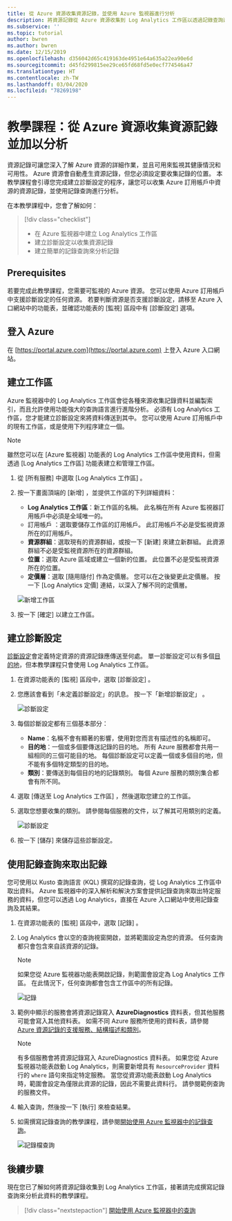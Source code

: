 ```yaml
---
title: 從 Azure 資源收集資源記錄，並使用 Azure 監視器進行分析
description: 將資源記錄從 Azure 資源收集到 Log Analytics 工作區以透過記錄查詢進行分析的診斷設定教學課程。
ms.subservice: ''
ms.topic: tutorial
author: bwren
ms.author: bwren
ms.date: 12/15/2019
ms.openlocfilehash: d356042d65c419163de4951e64a635a22ea90e6d
ms.sourcegitcommit: d45fd299815ee29ce65fd68fd5e0ecf774546a47
ms.translationtype: HT
ms.contentlocale: zh-TW
ms.lasthandoff: 03/04/2020
ms.locfileid: "78269198"
---
```

# <a name="tutorial-collect-and-analyze-resource-logs-from-an-azure-resource"></a>教學課程：從 Azure 資源收集資源記錄並加以分析

資源記錄可讓您深入了解 Azure 資源的詳細作業，並且可用來監視其健康情況和可用性。 Azure 資源會自動產生資源記錄，但您必須設定要收集記錄的位置。 本教學課程會引導您完成建立診斷設定的程序，讓您可以收集 Azure 訂用帳戶中資源的資源記錄，並使用記錄查詢進行分析。

在本教學課程中，您會了解如何：

> [!div class="checklist"]
> * 在 Azure 監視器中建立 Log Analytics 工作區
> * 建立診斷設定以收集資源記錄 
> * 建立簡單的記錄查詢來分析記錄


## <a name="prerequisites"></a>Prerequisites

若要完成此教學課程，您需要可監視的 Azure 資源。 您可以使用 Azure 訂用帳戶中支援診斷設定的任何資源。 若要判斷資源是否支援診斷設定，請移至 Azure 入口網站中的功能表，並確認功能表的 [監視]  區段中有 [診斷設定]  選項。


## <a name="log-in-to-azure"></a>登入 Azure
在 [https://portal.azure.com](https://portal.azure.com) 上登入 Azure 入口網站。


## <a name="create-a-workspace"></a>建立工作區
Azure 監視器中的 Log Analytics 工作區會從各種來源收集記錄資料並編製索引，而且允許使用功能強大的查詢語言進行進階分析。 必須有 Log Analytics 工作區，您才能建立診斷設定來將資料傳送到其中。 您可以使用 Azure 訂用帳戶中的現有工作區，或是使用下列程序建立一個。 

> [!NOTE]
> 雖然您可以在 [Azure 監視器]  功能表的 Log Analytics 工作區中使用資料，但需透過 [Log Analytics 工作區]  功能表建立和管理工作區。

1. 從 [所有服務]  中選取 [Log Analytics 工作區]  。
2. 按一下畫面頂端的 [新增]  ，並提供工作區的下列詳細資料：
   - **Log Analytics 工作區**：新工作區的名稱。 此名稱在所有 Azure 監視器訂用帳戶中必須是全域唯一的。
   - 訂用帳戶  ：選取要儲存工作區的訂用帳戶。 此訂用帳戶不必是受監視資源所在的訂用帳戶。
   - **資源群組**：選取現有的資源群組，或按一下 [新建]  來建立新群組。 此資源群組不必是受監視資源所在的資源群組。
   - **位置**：選取 Azure 區域或建立一個新的位置。 此位置不必是受監視資源所在的位置。
   - **定價層**：選取 [隨用隨付]  作為定價層。 您可以在之後變更此定價層。 按一下 [Log Analytics 定價]  連結，以深入了解不同的定價層。

    ![新增工作區](media/tutorial-resource-logs/new-workspace.png)

3. 按一下 [確定]  以建立工作區。

## <a name="create-a-diagnostic-setting"></a>建立診斷設定
[診斷設定](../platform/diagnostic-settings.md)會定義特定資源的資源記錄應傳送至何處。 單一診斷設定可以有多個[目的地](../platform/diagnostic-settings.md#destinations)，但本教學課程只會使用 Log Analytics 工作區。

1. 在資源功能表的 [監視]  區段中，選取 [診斷設定]  。
2. 您應該會看到「未定義診斷設定」的訊息。 按一下「新增診斷設定」  。

    ![診斷設定](media/tutorial-resource-logs/diagnostic-settings.png)

3. 每個診斷設定都有三個基本部分：
 
   - **Name**：名稱不會有顯著的影響，使用對您而言有描述性的名稱即可。
   - **目的地**：一個或多個要傳送記錄的目的地。 所有 Azure 服務都會共用一組相同的三個可能目的地。 每個診斷設定可以定義一個或多個目的地，但不能有多個特定類型的目的地。 
   - **類別**：要傳送到每個目的地的記錄類別。 每個 Azure 服務的類別集合都會有所不同。

4. 選取 [傳送至 Log Analytics 工作區]  ，然後選取您建立的工作區。
5. 選取您想要收集的類別。 請參閱每個服務的文件，以了解其可用類別的定義。

    ![診斷設定](media/tutorial-resource-logs/diagnostic-setting.png)

6. 按一下 [儲存]  來儲存這些診斷設定。

    
 
 ## <a name="use-a-log-query-to-retrieve-logs"></a>使用記錄查詢來取出記錄
您可使用以 Kusto 查詢語言 (KQL) 撰寫的記錄查詢，從 Log Analytics 工作區中取出資料。 Azure 監視器中的深入解析和解決方案會提供記錄查詢來取出特定服務的資料，但您可以透過 Log Analytics，直接在 Azure 入口網站中使用記錄查詢及其結果。 

1. 在資源功能表的 [監視]  區段中，選取 [記錄]  。
2. Log Analytics 會以空的查詢視窗開啟，並將範圍設定為您的資源。 任何查詢都只會包含來自該資源的記錄。

    > [!NOTE]
    > 如果您從 Azure 監視器功能表開啟記錄，則範圍會設定為 Log Analytics 工作區。 在此情況下，任何查詢都會包含工作區中的所有記錄。
   
    ![記錄](media/tutorial-resource-logs/logs.png)

4. 範例中顯示的服務會將資源記錄寫入 **AzureDiagnostics** 資料表，但其他服務可能會寫入其他資料表。 如需不同 Azure 服務所使用的資料表，請參閱 [Azure 資源記錄的支援服務、結構描述和類別](../platform/diagnostic-logs-schema.md)。

    > [!NOTE]
    > 有多個服務會將資源記錄寫入 AzureDiagnostics 資料表。 如果您從 Azure 監視器功能表啟動 Log Analytics，則需要新增具有 `ResourceProvider` 資料行的 `where` 語句來指定特定服務。 當您從資源功能表啟動 Log Analytics 時，範圍會設定為僅限此資源的記錄，因此不需要此資料行。 請參閱範例查詢的服務文件。


5. 輸入查詢，然後按一下 [執行]  來檢查結果。 
6. 如需撰寫記錄查詢的教學課程，請參閱[開始使用 Azure 監視器中的記錄查詢](../log-query/get-started-queries.md)。

    ![記錄檔查詢](media/tutorial-resource-logs/log-query-1.png)




## <a name="next-steps"></a>後續步驟
現在您已了解如何將資源記錄收集到 Log Analytics 工作區，接著請完成撰寫記錄查詢來分析此資料的教學課程。

> [!div class="nextstepaction"]
> [開始使用 Azure 監視器中的查詢](../log-query/get-started-queries.md)
